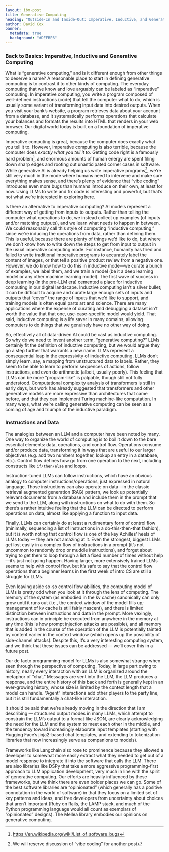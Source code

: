 ```yaml
---
layout: ibm-post
title: Generative Computing
heading: "Outside-In and Inside-Out: Imperative, Inductive, and Generative Computing"
author: David Cox
banner:
  metadata: true
  background: "#DEFBE6"
---
```


### Back to Basics: Imperative, Inductive and Generative Computing

What is “generative computing,” and is it different enough from other things to deserve a name? A reasonable place to start in defining generative computing is to contrast it to other kinds of computing.  The everyday computing that we know and love arguably can be labeled as “imperative” computing. In imperative computing, you write a program composed of well-defined instructions (code) that tell the computer what to do, which is usually some variant of transforming input data into desired outputs. When you visit your bank’s website, a program retrieves data about your account from a database, and it systematically performs operations that calculate your balances and formats the results into HTML that renders in your web browser. Our digital world today is built on a foundation of imperative computing.

Imperative computing is great, because the computer does exactly what you tell it to. However, imperative computing is also terrible, because the computer does *exactly what you tell it to*. Getting code right is a famously hard problem[^1], and enormous amounts of human energy are spent filing down sharp edges and rooting out unanticipated corner cases in software. While generative AI is already helping us write imperative programs[^2], we’re still very much in the mode where humans need to intervene and make sure everything makes sense, and there’s plenty of evidence that “vibe coding” introduces even more bugs than humans introduce on their own, at least for now. Using LLMs to write and fix code is interesting and powerful, but that’s not what we’re interested in exploring here.

Is there an alternative to imperative computing? AI models represent a different way of getting from inputs to outputs. Rather than telling the computer what operations to do, we instead collect up examples (of inputs and/or matching outputs), and we learn what needs to happen in between. We could reasonably call this style of computing “inductive computing,” since we’re inducing the operations from data, rather than defining them. This is useful, because there are plenty of things we’d like to do,  but where we don’t know how to write down the steps to get from input to output in the usual imperative computing mode. For instance, humanity has tried and failed to write traditional imperative programs to accurately label the content of images, or that tell a positive product review from a negative one. However, we do know how to do this in inductive mode—we curate a bunch of examples, we label them, and we train a model (be it a deep learning model or any other machine learning model). The first wave of success in deep learning (in the pre-LLM era) cemented a place for inductive computing in our digital landscape. Inductive computing isn’t a silver bullet; it can be difficult to acquire and curate large enough sets of inputs and outputs that “cover” the range of inputs that we’d like to support, and training models is often equal parts art and science. There are many applications where the expense of curating and debugging a dataset isn’t worth the value that that one, use-case-specific model would yield. That said, inductive computing is a life saver in many domains, allowing computers to do things that we genuinely have no other way of doing.

So, effectively all of data-driven AI could be cast as inductive computing. So why do we need to invent another term, “generative computing?” LLMs certainly fit the definition of inductive computing, but we would argue they go a step further that warrants a new name. LLMs represent a consequential leap in the expressivity of inductive computing. LLMs don’t simply learn, say, a mapping from unstructured data to labels. Rather, they seem to be able to learn to perform sequences of actions, follow instructions, and even do arithmetic (albeit, usually poorly). This feeling that LLMs can be more “program-like” is palpable, though still not fully understood. Computational complexity analysis of transformers is still in early days, but work has already suggested that transformers and other generative models are more expressive than architectures that came before, and that they can implement Turing machine-like computation.  In many ways, what we’re calling generative computing can be seen as a coming of age and triumph of the inductive paradigm.

### Instructions and Data

The analogies between an LLM and a computer have been noted by many. One way to organize the world of computing is to boil it down to the bare essential elements: data, operations, and control flow. Operations consume and/or produce data, transforming it in ways that are useful to our larger objectives (e.g. add two numbers together, lookup an entry in a database, etc.). Control flow defines how go from one operation to the next, including constructs like ``if/then/else`` and loops.

Instruction-tuned LLMs can follow instructions, which have an obvious analogy to computer instructions/operations, just expressed in natural language. Those instructions can also operate on data—in the classic retrieval augmented generation (RAG) pattern, we look up potentially relevant documents from a database and include them in the prompt that we send to the LLM, along with instructions on what to do with them. So there’s a rather intuitive feeling that the LLM can be directed to perform operations on data, almost like applying a function to input data.

Finally, LLMs can certainly do at least a rudimentary form of control flow (minimally, sequencing a list of instructions in a do-this-then-that fashion), but it is worth noting that control flow is one of the key Achilles' heels of LLMs today — they are not amazing at it. Even the strongest, biggest LLMs get lost easily in a complex flow of instructions in a prompt (it’s not uncommon to randomly drop or muddle instructions), and forget about trying to get them to loop through a list a fixed number of times without help—it’s just not going happen. Having larger, more extensively trained LLMs seems to help with control flow, but it’s safe to say that the control flow operations that a beginner learns in the first week of intro CS are still a struggle for LLMs.

Even leaving aside so-so control flow abilities, the computing model of LLMs is pretty odd when you look at it through the lens of computing. The memory of the system (as embodied in the kv cache) canonically can only grow until it runs out (i.e., the context window of the model fills up; management of kv cache is still fairly nascent), and there is limited distinction between instructions and data in the prompt. More vexingly, instructions can in principle be executed from anywhere in the memory at any time (this is how prompt injection attacks are possible), and all memory that is added in the course of the operation of the LLM is potentially tainted by content earlier in the context window (which opens up the possibility of side-channel attacks). Despite this, it’s a very interesting computing system, and we think that these issues can be addressed — we’ll cover this in a future post.

Our de facto programming model for LLMs is also somewhat strange when seen through the perspective of computing.  Today, in large part owing to history, nearly every interaction with an LLM is organized around the metaphor of “chat.” Messages are sent into the LLM, the LLM produces a response, and the entire history of this back and forth is generally kept in an ever-growing history, whose size is limited by the context length that a model can handle. “Agent” interactions add other players to the party line, but it is still fundamentally a chat-like interaction.

It should be said that we’re already moving in the direction that I am describing — structured output modes in many LLMs, which attempt to constrain the LLM’s output to a format like JSON, are clearly acknowledging the need for the LLM and the system to meet each other in the middle, and the tendency toward increasingly elaborate input templates (starting with Hugging Face’s jinja2-based chat templates, and extending to tokenization libraries that now increasingly serve as companions to models).

Frameworks like Langchain also rose to prominence because they allowed a developer to somewhat more easily extract what they needed to get out of a model response to integrate it into the software that calls the LLM.  There are also libraries like DSPy that take a more aggressive programming-first approach to LLM application development, very much in line with the spirit of generative computing. Our efforts are heavily influenced by these frameworks, but we think there are even bolder places we can go. Some of the best software libraries are “opinionated” (which generally has a positive connotation in the world of software) in that they focus on a limited set of key patterns and ideas, and free developers from uncertainty about choices that aren’t important (Ruby on Rails, the LAMP stack, and much of the Python programming language would all count as exemplars of “opinionated” designs). The Mellea library embodies our opinions on generative computing.


[^1]: https://en.wikipedia.org/wiki/List_of_software_bugs
[^2]: We will reserve discussion of “vibe coding” for another post


